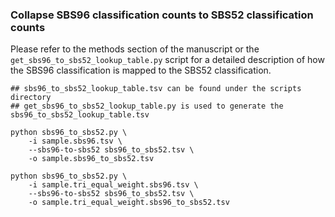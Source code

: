 ### Collapse SBS96 classification counts to SBS52 classification counts

Please refer to the methods section of the manuscript or the `get_sbs96_to_sbs52_lookup_table.py` script for a detailed description of how the SBS96 classification is mapped to the SBS52 classification.

```
## sbs96_to_sbs52_lookup_table.tsv can be found under the scripts directory
## get_sbs96_to_sbs52_lookup_table.py is used to generate the sbs96_to_sbs52_lookup_table.tsv

python sbs96_to_sbs52.py \
    -i sample.sbs96.tsv \
    --sbs96-to-sbs52 sbs96_to_sbs52.tsv \
    -o sample.sbs96_to_sbs52.tsv

python sbs96_to_sbs52.py \
    -i sample.tri_equal_weight.sbs96.tsv \
    --sbs96-to-sbs52 sbs96_to_sbs52.tsv \
    -o sample.tri_equal_weight.sbs96_to_sbs52.tsv
```
